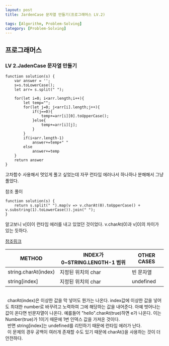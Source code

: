 ```yaml
---
layout: post
title: JardenCase 문자열 만들기(프로그래머스 LV.2)

tags: [Algorithm, Problem-Solving]
category: [Problem-Solving]
---
```


## 프로그래머스

### LV 2.JadenCase 문자열 만들기

    function solution(s) {
        var answer = '';
        s=s.toLowerCase();
        let arr= s.split(" ");

        for(let i=0; i<arr.length;i++){
            let temp="";
            for(let j=0; j<arr[i].length;j++){
                if(j==0){
                    temp+=arr[i][0].toUpperCase();
                }else{
                    temp+=arr[i][j];
                }
            }
            if(i<arr.length-1)
                answer+=temp+" "
            else
                answer+=temp
        }
        return answer
    }

고차함수 사용해서 멋있게 풀고 싶었는데 자꾸 런타임 에러나서 하나하나 분해해서 그냥 풀었다.

참조 풀이

    function solution(s) {
        return s.split(" ").map(v => v.charAt(0).toUpperCase() + v.substring(1).toLowerCase()).join(" ");
    }

알고보니 v[0]이 런타임 에러를 내고 있었던 것이었다. v.charAt(0)과 v[0]의 차이가 있는 듯하다.

[참조링크](https://thisthat.dev/string-char-at-vs-string-bracket-notation/)

| METHOD               | INDEX가 0~STRING.LENGTH-1 범위 | OTHER CASES |
| -------------------- | ------------------------------ | ----------- |
| string.charAt(index) | 지정된 위치의 char             | 빈 문자열   |
| string[index]        | 지정된 위치의 char             | undefined   |

<br/>
&ensp;charAt(index)은 이상한 값을 막 넣어도 뭔가는 나온다. index값에 이상한 값을 넣어도 최대한 number로 바꾸려고 노력하여 그에 해당하는 값을 내어준다. 아예 벗어나는 값이 온다면 빈문자열이 나온다. 예를들어 "hello".charAt(true)하면 e가 나온다. 이는 Number(true)가 1이기 때문에 1번 인덱스 값을 가져온 것이다.<br/> 
&ensp;반면 string[index]는 undefined를 리턴하기 때문에 런타임 에러가 난다.  <br/>
&ensp;이 문제의 경우 공백이 여러개 존재할 수도 있기 때문에 charAt()을 사용하는 것이 더 안전하다.
